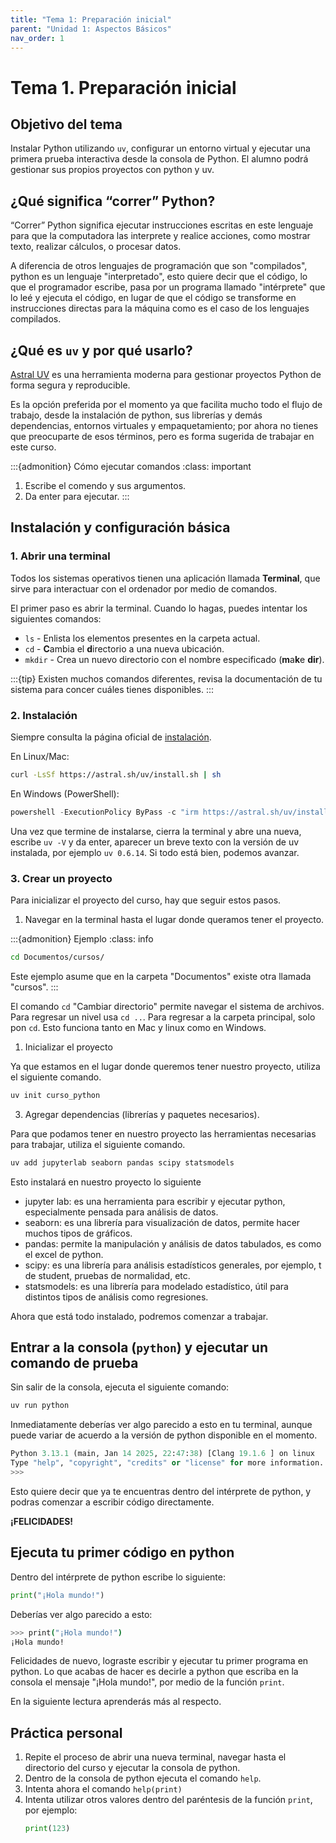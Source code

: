 ```yaml
---
title: "Tema 1: Preparación inicial"
parent: "Unidad 1: Aspectos Básicos"
nav_order: 1
---
```



# Tema 1. Preparación inicial

## Objetivo del tema
Instalar Python utilizando `uv`, configurar un entorno virtual y ejecutar una primera prueba interactiva desde la consola de Python. El alumno podrá gestionar sus propios proyectos con python y uv. 

## ¿Qué significa “correr” Python?

“Correr” Python significa ejecutar instrucciones escritas en este lenguaje para que la computadora las interprete y realice acciones, como mostrar texto, realizar cálculos, o procesar datos.

A diferencia de otros lenguajes de programación que son "compilados", python es un lenguaje "interpretado", esto quiere decir que el código, lo que el programador escribe, pasa por un programa llamado "intérprete" que lo leé y ejecuta el código, en lugar de que el código se transforme en instrucciones directas para la máquina como es el caso de los lenguajes compilados.



## ¿Qué es `uv` y por qué usarlo?

[Astral UV](https://docs.astral.sh/uv/) es una herramienta moderna para gestionar proyectos Python de forma segura y reproducible.

Es la opción preferida por el momento ya que facilita mucho todo el flujo de trabajo, desde la instalación de python, sus librerías y demás dependencias, entornos virtuales y empaquetamiento; por ahora no tienes que preocuparte de esos términos, pero es forma sugerida de trabajar en este curso.


:::{admonition} Cómo ejecutar comandos
:class: important
1. Escribe el comendo y sus argumentos.
2. Da enter para ejecutar.
:::

## Instalación y configuración básica

### 1. Abrir una terminal

Todos los sistemas operativos tienen una aplicación llamada **Terminal**, que sirve para interactuar con el ordenador por medio de comandos.

El primer paso es abrir la terminal. Cuando lo hagas, puedes intentar los siguientes comandos:

- `ls` - Enlista los elementos presentes en la carpeta actual.
- `cd` - **C**ambia el **d**irectorio a una nueva ubicación.
- `mkdir` - Crea un nuevo directorio con el nombre especificado (**m**a**k**e **dir**).

:::{tip}
Existen muchos comandos diferentes, revisa la documentación de tu sistema para concer cuáles tienes disponibles.
:::

### 2. Instalación

Siempre consulta la página oficial de [instalación](https://docs.astral.sh/uv/getting-started/installation/).

En Linux/Mac:

```bash
curl -LsSf https://astral.sh/uv/install.sh | sh
```

En Windows (PowerShell):

```powershell
powershell -ExecutionPolicy ByPass -c "irm https://astral.sh/uv/install.ps1 | iex"
```

Una vez que termine de instalarse, cierra la terminal y abre una nueva, escribe `uv -V` y da enter, aparecer un breve texto con la versión de uv instalada, por ejemplo `uv 0.6.14`. Si todo está bien, podemos avanzar.

### 3. Crear un proyecto

Para inicializar el proyecto del curso, hay que seguir estos pasos.

1. Navegar en la terminal hasta el lugar donde queramos tener el proyecto.


:::{admonition} Ejemplo
:class: info
```bash 
cd Documentos/cursos/
```
Este ejemplo asume que en la carpeta "Documentos" existe otra llamada "cursos".
:::

El comando `cd` "Cambiar directorio" permite navegar el sistema de archivos. Para regresar un nivel usa `cd ..`. Para regresar a la carpeta principal, solo pon `cd`.
Esto funciona tanto en Mac y linux como en Windows. 

1. Inicializar el proyecto

Ya que estamos en el lugar donde queremos tener nuestro proyecto, utiliza el siguiente comando.

```bash
uv init curso_python
```

3. Agregar dependencias (librerías y paquetes necesarios).

Para que podamos tener en nuestro proyecto las herramientas necesarias para trabajar, utiliza el siguiente comando.

```bash
uv add jupyterlab seaborn pandas scipy statsmodels
```

Esto instalará en nuestro proyecto lo siguiente

- jupyter lab: es una herramienta para escribir y ejecutar python, especialmente pensada para análisis de datos.
- seaborn: es una librería para visualización de datos, permite hacer muchos tipos de gráficos.
- pandas: permite la manipulación y análisis de datos tabulados, es como el excel de python.
- scipy: es una librería para análisis estadísticos generales, por ejemplo, t de student, pruebas de normalidad, etc.
- statsmodels: es una librería para modelado estadístico, útil para distintos tipos de análisis como regresiones.

Ahora que está todo instalado, podremos comenzar a trabajar.

## Entrar a la consola (`python`) y ejecutar un comando de prueba

Sin salir de la consola, ejecuta el siguiente comando:

```bash
uv run python
```

Inmediatamente deberías ver algo parecido a esto en tu terminal, aunque puede variar de acuerdo a la versión de python disponible en el momento.

```python
Python 3.13.1 (main, Jan 14 2025, 22:47:38) [Clang 19.1.6 ] on linux
Type "help", "copyright", "credits" or "license" for more information.
>>> 

```
Esto quiere decir que ya te encuentras dentro del intérprete de python, y podras comenzar a escribir código directamente.

**¡FELICIDADES!**

## Ejecuta tu primer código en python

Dentro del intérprete de python escribe lo siguiente:

```python
print("¡Hola mundo!")
```

Deberías ver algo parecido a esto:

```bash
>>> print("¡Hola mundo!")
¡Hola mundo!
```

Felicidades de nuevo, lograste escribir y ejecutar tu primer programa en python.
Lo que acabas de hacer es decirle a python que escriba en la consola el mensaje "¡Hola mundo!", por medio de la función `print`.

En la siguiente lectura aprenderás más al respecto.

## Práctica personal

1. Repite el proceso de abrir una nueva terminal, navegar hasta el directorio del curso y ejecutar la consola de python.
2. Dentro de la consola de python ejecuta el comando `help`.
3. Intenta ahora el comando `help(print)`
4. Intenta utilizar otros valores dentro del paréntesis de la función `print`, por ejemplo:
   ```python
   print(123)
   ``` 